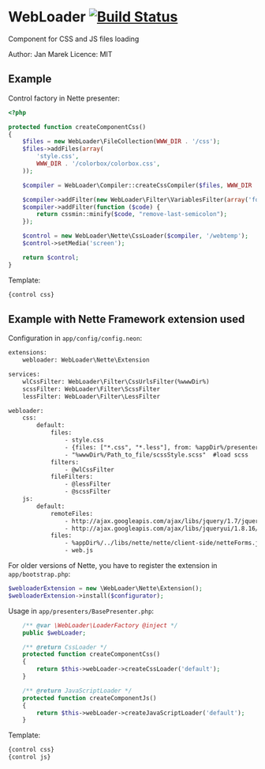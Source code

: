 ﻿WebLoader [![Build Status](https://secure.travis-ci.org/janmarek/WebLoader.png?branch=master)](http://travis-ci.org/janmarek/WebLoader)
=======================

Component for CSS and JS files loading

Author: Jan Marek
Licence: MIT

Example
-------

Control factory in Nette presenter:

```php
<?php

protected function createComponentCss()
{
	$files = new WebLoader\FileCollection(WWW_DIR . '/css');
	$files->addFiles(array(
		'style.css',
		WWW_DIR . '/colorbox/colorbox.css',
	));

	$compiler = WebLoader\Compiler::createCssCompiler($files, WWW_DIR . '/temp');

	$compiler->addFilter(new WebLoader\Filter\VariablesFilter(array('foo' => 'bar')));
	$compiler->addFilter(function ($code) {
		return cssmin::minify($code, "remove-last-semicolon");
	});

	$control = new WebLoader\Nette\CssLoader($compiler, '/webtemp');
	$control->setMedia('screen');

	return $control;
}
```

Template:

```html
{control css}
```

Example with Nette Framework extension used
-------------------------------------------

Configuration in `app/config/config.neon`:

```html
extensions:
	webloader: WebLoader\Nette\Extension

services:
	wlCssFilter: WebLoader\Filter\CssUrlsFilter(%wwwDir%)
	scssFilter: WebLoader\Filter\ScssFilter
	lessFilter: WebLoader\Filter\LessFilter

webloader:
	css:
		default:
			files:
				- style.css
				- {files: ["*.css", "*.less"], from: %appDir%/presenters} # Nette\Utils\Finder support
				- "%wwwDir%/Path_to_file/scssStyle.scss"  #load scss
			filters:
				- @wlCssFilter
			fileFilters:
				- @lessFilter
				- @scssFilter
	js:
		default:
			remoteFiles:
				- http://ajax.googleapis.com/ajax/libs/jquery/1.7/jquery.min.js
				- http://ajax.googleapis.com/ajax/libs/jqueryui/1.8.16/jquery-ui.min.js
			files:
				- %appDir%/../libs/nette/nette/client-side/netteForms.js
				- web.js
```

For older versions of Nette, you have to register the extension in `app/bootstrap.php`:

```php
$webloaderExtension = new \WebLoader\Nette\Extension();
$webloaderExtension->install($configurator);
```

Usage in `app/presenters/BasePresenter.php`:

```php
	/** @var \WebLoader\LoaderFactory @inject */
	public $webLoader;

	/** @return CssLoader */
	protected function createComponentCss()
	{
		return $this->webLoader->createCssLoader('default');
	}

	/** @return JavaScriptLoader */
	protected function createComponentJs()
	{
		return $this->webLoader->createJavaScriptLoader('default');
	}
```


Template:

```html
{control css}
{control js}
```
